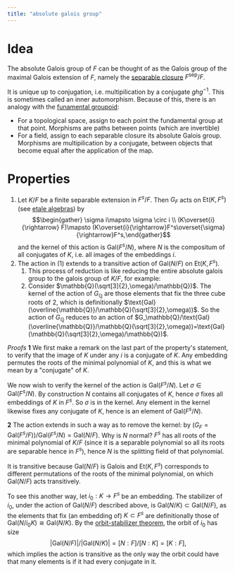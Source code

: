 ```yaml
---
title: "absolute galois group"
---
```


# Idea
The absolute Galois group of $F$ can be thought of as the Galois group of the maximal Galois extension of $F$, namely the [separable closure](<notes/ntpy/Definitions/Algebraic Number Theory/Field Theory/separable closure.md>) $F^\text{sep}/F$.

It is unique up to conjugation, i.e. multipilication by a conjugate $ghg^{-1}$. This is sometimes called an inner automorphism. Because of this, there is an analogy with the [funamental groupoid](<>): 
- For a topological space, assign to each point the fundamental group at that point. Morphisms are paths between points (which are invertible)
- For a field, assign to each separable closure its absolute Galois group. Morphisms are multipilication by a conjugate, between objects that become equal after the application of the map.

# Properties
1. Let $K/F$ be a finite separable extension in $F^s/F$. Then $G_F$ acts on $\text{Et}(K,F^s)$ (see [etale algebras](<notes/ntpy/etale algebras.md>)) by $$\begin{gather} \sigma i\mapsto \sigma \circ i \\ (K\overset{i}{\rightarrow} F)\mapsto (K\overset{i}{\rightarrow}F^s\overset{\sigma}{\rightarrow}F^s,\end{gather}$$ and the kernel of this action is $\text{Gal}(F^s/N)$, where $N$ is the compositum of all conjugates of $K$, i.e. all images of the embeddings $i$.
2. The action in (1) extends to a transitive action of $\text{Gal}(N/F)$ on $\text{Et}(K,F^s)$. 
	1. This process of reduction is like reducing the entire absolute galois group to the galois group of $K/F$, for example:
	2. Consider $\mathbb{Q}(\sqrt[3]{2},\omega)/\mathbb{Q})$. The kernel of the action of $G_\mathbb{Q}$ are those elements that fix the three cube roots of $2$, which is definitionally $\text{Gal}(\overline{\mathbb{Q}}/\mathbb{Q}(\sqrt[3]{2},\omega))$. So the action of $G_\mathbb{Q}$ reduces to an action of $G_\mathbb{Q}/\text{Gal}(\overline{\mathbb{Q}}/\mathbb{Q}(\sqrt[3]{2},\omega))=\text{Gal}(\mathbb{Q}(\sqrt[3]{2},\omega)/\mathbb{Q})$. 

*Proofs*
**1**
We first make a remark on the last part of the property's statement, to verify that the image of $K$ under any $i$ is a conjugate of $K$. Any embedding permutes the roots of the minimal polynomial of $K$, and this is what we mean by a "conjugate" of $K$.

We now wish to verify the kernel of the action is $\text{Gal}(F^s/N)$. Let $\sigma\in\text{Gal}(F^s/N)$. By construction $N$ contains all conjugates of $K$, hence $\sigma$ fixes all embeddings of $K$ in $F^s$. So $\sigma$ is in the kernel. Any element in the kernel likewise fixes any conjugate of $K$, hence is an element of $\text{Gal}(F^s/N)$.

**2**
The action extends in such a way as to remove the kernel: by $(G_F=\text{Gal}(F^s/F))/\text{Gal}(F^s/N)=\text{Gal}(N/F)$. Why is $N$ normal? $F^s$ has all roots of the minimal polynomial of $K/F$ (since it is a separable polynomial so all its roots are separable hence in $F^s$), hence $N$ is the splitting field of that polynomial.

It is transitive because $\text{Gal}(N/F)$ is Galois and $\text{Et}(K,F^s)$ corresponds to different permutations of the roots of the minimal polynomial, on which $\text{Gal}(N/F)$ acts transitively.

To see this another way, let $i_0:K\to F^s$ be an embedding. The stabilizer of $i_0$, under the action of $\text{Gal}(N/F)$ described above, is $\text{Gal}(N/K)\subset\text{Gal}(N/F)$, as the elements that fix (an embedding of) $K\subset F^s$ are definitionally those of $\text{Gal}(N/i_0K)\cong\text{Gal}(N/K)$. By the [orbit-stabilizer theorem](<>), the orbit of $i_0$ has size $$|\text{Gal}(N/F)|/|\text{Gal}(N/K)|=[N:F]/[N:K]=[K:F],$$ which implies the action is transitive as the only way the orbit could have that many elements is if it had every conjugate in it.
